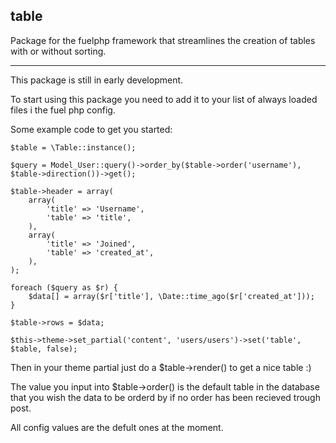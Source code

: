 table
---

Package for the fuelphp framework that streamlines the creation of tables with or without sorting.

---

This package is still in early development.

To start using this package you need to add it to your list of always loaded files i the fuel php config.

Some example code to get you started:

    $table = \Table::instance();
		
    $query = Model_User::query()->order_by($table->order('username'), $table->direction())->get();
	
	$table->header = array(
		array(
			'title'	=> 'Username',
			'table'	=> 'title',
		),
		array(
			'title'	=> 'Joined',
			'table'	=> 'created_at',
		),
	);
	
	foreach ($query as $r) {
		$data[] = array($r['title'], \Date::time_ago($r['created_at']));
	}
	
	$table->rows = $data;
	
	$this->theme->set_partial('content', 'users/users')->set('table', $table, false);


Then in your theme partial just do a $table->render() to get a nice table :)

The value you input into $table->order() is the default table in the database that you wish the data to be orderd by if no order has been recieved trough post.

All config values are the defult ones at the moment.
